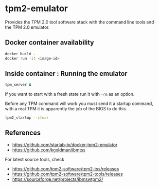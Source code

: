 # tpm2-emulator

Provides the TPM 2.0 tool software stack with the command line tools and
the TPM 2.0 emulator.

## Docker container availability

```bash
docker build .
docker run -it <image-id>
```

## Inside container : Running the emulator

```bash
tpm_server &
```

If you want to start with a fresh state run it with `-rm` as an option.

Before any TPM command will work you must send it a startup command, with
a real TPM it is apparently the job of the BIOS to do this.

```bash
tpm2_startup --clear
```



## References
- https://github.com/starlab-io/docker-tpm2-emulator
- https://github.com/kgoldman/ibmtss

For latest source tools, check
- https://github.com/tpm2-software/tpm2-tss/releases
- https://github.com/tpm2-software/tpm2-tools/releases
- https://sourceforge.net/projects/ibmswtpm2/
